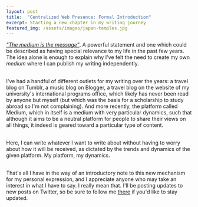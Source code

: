 ```yaml
---
layout: post
title:  "Centralized Web Presence: Formal Introduction"
excerpt: Starting a new chapter in my writing journey
featured_img: /assets/images/japan-temples.jpg
---
```



[*"The medium is the message"*](https://en.wikipedia.org/wiki/The_medium_is_the_message). A powerful statement and one which could be described as having special relevance to my life in the past few years. The idea alone is enough to explain why I've felt the need to create my own _medium_ where I can publish my  writing independently.  
<br/>
 
 I've had a handful of different outlets for my writing over the years: a travel blog on Tumblr,  a music blog on Blogger, a travel blog on the website of my university's international programs office, which likely has never been read by anyone but myself (but which was the basis for a  scholarship to study abroad so I'm not complaining). And more recently, the platform called Medium, which in itself is a medium with very particular dynamics, such that although it aims to be a neutral platform for people to share their views on all things, it indeed is geared toward a particular type of content.  
 <br/>

 Here, I can write whatever I want to write about without having to worry about how it will be received, as dictated by the trends and dynamics of the given platform. My platform, my dynamics.   
 <br/>
 
 That's all I have in the way of an introductory note to this new mechanism for my personal expression, and I appreciate anyone who may take an interest in what I have to say. I really mean that. I'll be posting updates to new posts on Twitter, so be sure to follow me [there](http://www.twitter.com/nicksukie) if you'd like to stay updated.   
 
 
